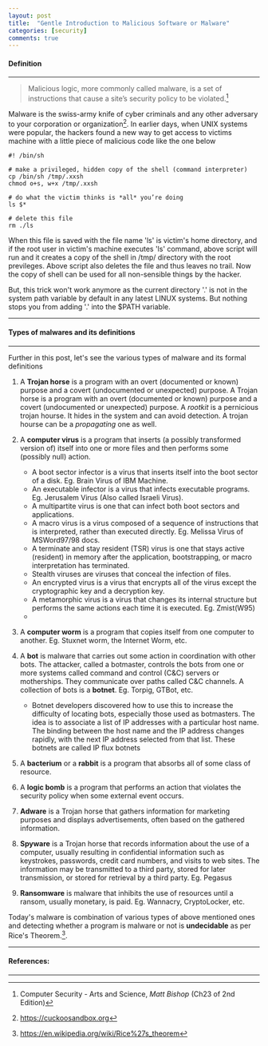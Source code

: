 ```yaml
---
layout: post
title:  "Gentle Introduction to Malicious Software or Malware"
categories: [security]
comments: true
---
```



#### Definition 
-----------------------

> Malicious logic, more commonly called malware, is a set of instructions that cause a site’s security policy to be violated.[^fn1]

Malware is the swiss-army knife of cyber criminals and any other adversary to your corporation or organization[^fn2]. In earlier days, when UNIX systems were popular, the hackers found a new way to get access to victims machine with a little piece of malicious code like the one below

~~~shell
#! /bin/sh 

# make a privileged, hidden copy of the shell (command interpreter) 
cp /bin/sh /tmp/.xxsh 
chmod o+s, w+x /tmp/.xxsh

# do what the victim thinks is *all* you’re doing 
ls $* 

# delete this file 
rm ./ls
~~~


When this file is saved with the file name 'ls' is victim's home directory, and if the root user in victim's machine executes 'ls' command, above script will run and it creates a copy of the shell in /tmp/ directory with the root previleges. Above script also deletes the file and thus leaves no trail. Now the copy of shell can be used for all non-sensible things by the hacker.

But, this trick won't work anymore as the current directory '.' is not in the system path variable by default in any latest LINUX systems. But nothing stops you from adding '.' into the $PATH variable.

-----------------------
#### Types of malwares and its definitions
-----------------------

Further in this post, let's see the various types of malware and its formal definitions

   1.   A **Trojan horse** is a program with an overt (documented or known) purpose and a covert (undocumented or unexpected) purpose. A Trojan horse is a program with an overt (documented or known) purpose and a covert (undocumented or unexpected) purpose. A *rootkit* is a pernicious trojan hourse. It hides in the system and can avoid detection. A trojan hourse can be a *propagating* one as well.

   2.   A **computer virus** is a program that inserts (a possibly transformed version of) itself into one or more files and then performs some (possibly null) action. 
        -   A boot sector infector is a virus that inserts itself into the boot sector of a disk. Eg. Brain Virus of IBM Machine. 
        -   An executable infector is a virus that infects executable programs. Eg. Jerusalem Virus (Also called Israeli Virus).
        -   A multipartite virus is one that can infect both boot sectors and applications.
        -    A macro virus is a virus composed of a sequence of instructions that is interpreted, rather than executed directly. Eg. Melissa Virus of MSWord97/98 docs.
        -    A terminate and stay resident (TSR) virus is one that stays active (resident) in memory after the application, bootstrapping, or macro interpretation has terminated.
        -    Stealth viruses are viruses that conceal the infection of files.
        -   An encrypted virus is a virus that encrypts all of the virus except the cryptographic key and a decryption key.
        -   A metamorphic virus is a virus that changes its internal structure but performs the same actions each time it is executed. Eg. Zmist(W95)
        -   
   3.   A **computer worm** is a program that copies itself from one computer to another. Eg. Stuxnet worm, the Internet Worm, etc.
   
   4.   A **bot** is malware that carries out some action in coordination with other bots. The attacker, called a botmaster, controls the bots from one or more systems called command and control (C&C) servers or motherships. They communicate over paths called C&C channels. A collection of bots is a **botnet**. Eg. Torpig, GTBot, etc.
        -   Botnet developers discovered how to use this to increase the difficulty of
        locating bots, especially those used as botmasters. The idea is to associate a list of IP addresses with a particular host name. The binding between the host name and the IP address changes rapidly, with the next IP address selected from that list. These botnets are called IP flux botnets

   5.   A **bacterium** or a **rabbit** is a program that absorbs all of some class of resource.
   
   6.   A **logic bomb** is a program that performs an action that violates the security policy when some external event occurs.
   
   7.   **Adware** is a Trojan horse that gathers information for marketing purposes and displays advertisements, often based on the gathered information.
   
   8.   **Spyware** is a Trojan horse that records information about the use of a computer, usually resulting in confidential information such as keystrokes, passwords, credit card numbers, and visits to web sites. The information may be transmitted to a third party, stored for later transmission, or stored for retrieval by a third party. Eg. Pegasus
   
   9.   **Ransomware** is malware that inhibits the use of resources until a ransom, usually monetary, is paid. Eg. Wannacry, CryptoLocker, etc.

Today's malware is combination of various types of above mentioned ones and detecting whether a program is malware or not is **undecidable** as per Rice's Theorem.[^fn3].

-----------------------
#### References:
-----------------------
[^fn1]: Computer Security - Arts and Science, *Matt Bishop* (Ch23 of 2nd Edition)
[^fn2]: https://cuckoosandbox.org
[^fn3]: https://en.wikipedia.org/wiki/Rice%27s_theorem

